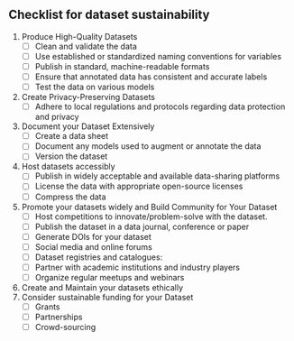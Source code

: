 ## Checklist for dataset sustainability

1. Produce High-Quality Datasets
    * [ ] Clean and validate the data
    * [ ] Use established or standardized naming conventions for variables
    * [ ] Publish in standard, machine-readable formats
    * [ ] Ensure that annotated data has consistent and accurate labels
    * [ ] Test the data on various models
2. Create Privacy-Preserving Datasets
    * [ ] Adhere to local regulations and protocols regarding data protection and privacy
3. Document your Dataset Extensively
    * [ ] Create a data sheet
    * [ ] Document any models used to augment or annotate the data
    * [ ] Version the dataset
4. Host datasets accessibly
    * [ ] Publish in widely acceptable and available data-sharing platforms
    * [ ] License the data with appropriate open-source licenses
    * [ ] Compress the data
5. Promote your datasets widely and Build Community for Your Dataset
    * [ ] Host competitions to innovate/problem-solve with the dataset. 
    * [ ] Publish the dataset in a data journal, conference or paper
    * [ ] Generate DOIs for your dataset
    * [ ] Social media and online forums 
    * [ ] Dataset registries and catalogues:
    * [ ] Partner with academic institutions and industry players
    * [ ] Organize regular meetups and webinars 
6. Create and Maintain your datasets ethically
7. Consider sustainable funding for your Dataset
    * [ ] Grants
    * [ ] Partnerships
    * [ ] Crowd-sourcing
